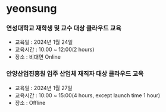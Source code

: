 # yeonsung
### 연성대학교 재학생 및 교수 대상 클라우드 교육

- 교육일 : 2024년 1월 24일
- 교육시간 : 10:00 ~ 12:00(2 hours)
- 장소 : 비대면 Online

### 안양산업진흥원 입주 산업체 재직자 대상 클라우드 교육

- 교육일 : 2024년 1월 27일
- 교육시간 : 10:00 ~ 15:00(4 hours, except launch time 1 hour)
- 장소 : Offline
